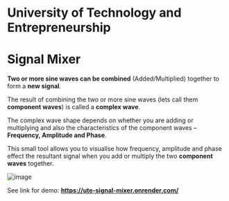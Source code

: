 # University of Technology and Entrepreneurship
# Signal Mixer

**Two or more sine waves can be combined** (Added/Multiplied) together to form a **new signal**. 

The result of combining the two or more sine waves (lets call them **component waves**) is called a **complex wave**.

The complex wave shape depends on whether you are adding or multiplying and also the characteristics of the component waves – **Frequency, Amplitude and Phase**.

This small tool allows you to visualise how frequency, amplitude and phase effect the resultant signal when you add or multiply the two **component waves** together.

![image](https://github.com/user-attachments/assets/78b93141-539b-4fc6-9c8b-dea17e14b06c)

See link for demo:  **https://ute-signal-mixer.onrender.com/**




